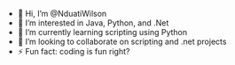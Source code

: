 - 👋 Hi, I’m @NduatiWilson
- 👀 I’m interested in Java, Python, and .Net
- 🌱 I’m currently learning scripting using Python
- 💞️ I’m looking to collaborate on scripting and .net projects 
- ⚡ Fun fact: coding is fun right?

<!---
NduatiWilson/NduatiWilson is a ✨ special ✨ repository because its `README.md` (this file) appears on your GitHub profile.
You can click the Preview link to take a look at your changes.
--->
